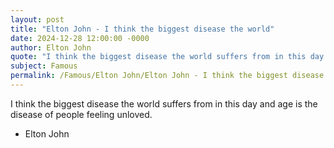 ```yaml
---
layout: post
title: "Elton John - I think the biggest disease the world"
date: 2024-12-28 12:00:00 -0000
author: Elton John
quote: "I think the biggest disease the world suffers from in this day and age is the disease of people feeling unloved."
subject: Famous
permalink: /Famous/Elton John/Elton John - I think the biggest disease the world
---
```


I think the biggest disease the world suffers from in this day and age is the disease of people feeling unloved.

- Elton John
